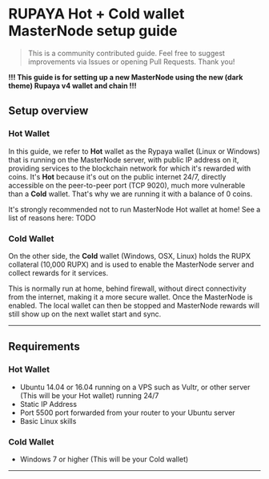 # RUPAYA Hot + Cold wallet MasterNode setup guide

> This is a community contributed guide. Feel free to suggest improvements via Issues or opening Pull Requests. Thank you!

**!!! This guide is for setting up a new MasterNode using the new (dark theme) Rupaya v4 wallet and chain !!!**

## Setup overview


### Hot Wallet
In this guide, we refer to **Hot** wallet as the Rypaya wallet (Linux or Windows) that is running on the MasterNode server, with public IP address on it, providing services to the blockchain network for which it's rewarded with coins.
It's **Hot** because it's out on the public internet 24/7, directly accessible on the peer-to-peer port (TCP 9020), much more vulnerable than a **Cold** wallet. 
That's why we are running it with a balance of 0 coins.

It's strongly recommended not to run MasterNode Hot wallet at home! See a list of reasons here: TODO 

### Cold Wallet
On the other side, the **Cold** wallet (Windows, OSX, Linux) holds the RUPX collateral (10,000 RUPX) and is used to enable the MasterNode server and collect rewards for it services.

This is normally run at home, behind firewall, without direct connectivity from the internet, making it a more secure wallet. Once the MasterNode is enabled. The local wallet can then be stopped and MasterNode rewards will still show up on the next wallet start and sync.

---

## Requirements

### Hot Wallet
* Ubuntu 14.04 or 16.04 running on a VPS such as Vultr, or other server (This will be your Hot wallet) running 24/7
* Static IP Address
* Port 5500 port forwarded from your router to your Ubuntu server
* Basic Linux skills

### Cold Wallet
* Windows 7 or higher (This will be your Cold wallet)

---
